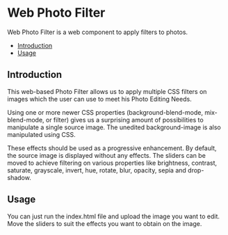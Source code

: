 # Web Photo Filter

Web Photo Filter is a web component to apply filters to photos.

- [Introduction](#introduction)
- [Usage](#usage)

## Introduction

This web-based Photo Filter allows us to apply multiple CSS filters on images which the user can use to meet his Photo Editing Needs.

Using one or more newer CSS properties (background-blend-mode, mix-blend-mode, or filter) gives us a surprising amount of possibilities to manipulate a single source image.
The unedited background-image is also manipulated using CSS.

These effects should be used as a progressive enhancement. By default, the source image is displayed without any effects. The sliders can be moved to achieve filtering on various properties like brightness, contrast, saturate, grayscale, invert, hue, rotate, blur, opacity, sepia and drop-shadow.

## Usage

You can just run the index.html file and upload the image you want to edit. Move the sliders to suit the effects you want to obtain on the image. 
